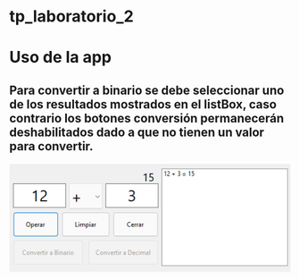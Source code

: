 # tp_laboratorio_2 

# Uso de la app
## Para convertir a binario se debe seleccionar uno de los resultados mostrados en el listBox, caso contrario los botones conversión permanecerán deshabilitados dado a que no tienen un valor para convertir.
![alt text](https://github.com/MatiLedesma/tp_laboratorio_2/blob/Master/RecuperatoriosTP/TP1/captureReadme.png)

